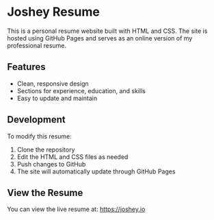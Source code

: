 # Joshey Resume

This is a personal resume website built with HTML and CSS. The site is hosted using GitHub Pages and serves as an online version of my professional resume.

## Features

- Clean, responsive design
- Sections for experience, education, and skills
- Easy to update and maintain

## Development

To modify this resume:

1. Clone the repository
2. Edit the HTML and CSS files as needed
3. Push changes to GitHub
4. The site will automatically update through GitHub Pages

## View the Resume

You can view the live resume at: https://joshey.io
